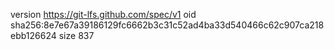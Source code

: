 version https://git-lfs.github.com/spec/v1
oid sha256:8e7e67a39186129fc6662b3c31c52ad4ba33d540466c62c907ca218ebb126624
size 837
